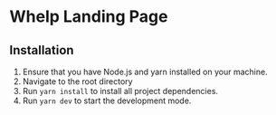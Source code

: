 # Whelp Landing Page

## Installation

1. Ensure that you have Node.js and yarn installed on your machine.
2. Navigate to the root directory
3. Run `yarn install` to install all project dependencies.
4. Run `yarn dev` to start the development mode.
 